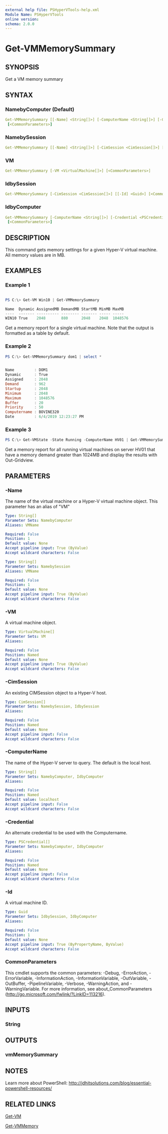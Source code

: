 ```yaml
---
external help file: PSHyperVTools-help.xml
Module Name: PSHyperVTools
online version:
schema: 2.0.0
---
```


# Get-VMMemorySummary

## SYNOPSIS

Get a VM memory summary

## SYNTAX

### NamebyComputer (Default)

```yaml
Get-VMMemorySummary [[-Name] <String[]>] [-ComputerName <String[]>] [-Credential <PSCredential[]>]
 [<CommonParameters>]
```

### NamebySession

```yaml
Get-VMMemorySummary [[-Name] <String[]>] [-CimSession <CimSession[]>] [<CommonParameters>]
```

### VM

```yaml
Get-VMMemorySummary [-VM <VirtualMachine[]>] [<CommonParameters>]
```

### IdbySession

```yaml
Get-VMMemorySummary [-CimSession <CimSession[]>] [[-Id] <Guid>] [<CommonParameters>]
```

### IdbyComputer

```yaml
Get-VMMemorySummary [-ComputerName <String[]>] [-Credential <PSCredential[]>] [[-Id] <Guid>]
 [<CommonParameters>]
```

## DESCRIPTION

This command gets memory settings for a given Hyper-V virtual machine. All memory values are in MB.

## EXAMPLES

### Example 1

```powershell

PS C:\> Get-VM Win10 | Get-VMMemorySummary

Name  Dynamic AssignedMB DemandMB StartMB MinMB MaxMB
----  ------- ---------- -------- ------- ----- -----
WIN10 True    2048       880      2048    2048  1048576
```

Get a memory report for a single virtual machine. Note that the output is formatted as a table by default.

### Example 2

```powershell
PS C:\> Get-VMMemorySummary dom1 | select *


Name         : DOM1
Dynamic      : True
Assigned     : 2048
Demand       : 962
Startup      : 2048
Minimum      : 2048
Maximum      : 1048576
Buffer       : 20
Priority     : 50
Computername : BOVINE320
Date         : 6/4/2019 12:23:27 PM
```

### Example 3

```powershell
PS C:\> Get-VMState -State Running -ComputerName HV01 | Get-VMMemorySummary | Where-object {$_.demand -ge 1024} | Select-object * | Out-Gridview -title "Memory Report"
```

Get a memory report for all running virtual machines on server HV01 that have a memory demand greater than 1024MB and display the results with Out-Gridview.

## PARAMETERS

### -Name

The name of the virtual machine or a Hyper-V virtual machine object. This parameter has an alias of "VM"

```yaml
Type: String[]
Parameter Sets: NamebyComputer
Aliases: VMName

Required: False
Position: 1
Default value: None
Accept pipeline input: True (ByValue)
Accept wildcard characters: False
```

```yaml
Type: String[]
Parameter Sets: NamebySession
Aliases: VMName

Required: False
Position: 1
Default value: None
Accept pipeline input: True (ByValue)
Accept wildcard characters: False
```

### -VM

A virtual machine object.

```yaml
Type: VirtualMachine[]
Parameter Sets: VM
Aliases:

Required: False
Position: Named
Default value: None
Accept pipeline input: True (ByValue)
Accept wildcard characters: False
```

### -CimSession

An existing CIMSession object to a Hyper-V host.

```yaml
Type: CimSession[]
Parameter Sets: NamebySession, IdbySession
Aliases:

Required: False
Position: Named
Default value: None
Accept pipeline input: False
Accept wildcard characters: False
```

### -ComputerName

The name of the Hyper-V server to query. The default is the local host.

```yaml
Type: String[]
Parameter Sets: NamebyComputer, IdbyComputer
Aliases:

Required: False
Position: Named
Default value: localhost
Accept pipeline input: False
Accept wildcard characters: False
```

### -Credential

An alternate credential to be used with the Computername.

```yaml
Type: PSCredential[]
Parameter Sets: NamebyComputer, IdbyComputer
Aliases:

Required: False
Position: Named
Default value: None
Accept pipeline input: False
Accept wildcard characters: False
```

### -Id

A virtual machine ID.

```yaml
Type: Guid
Parameter Sets: IdbySession, IdbyComputer
Aliases:

Required: False
Position: 1
Default value: None
Accept pipeline input: True (ByPropertyName, ByValue)
Accept wildcard characters: False
```

### CommonParameters

This cmdlet supports the common parameters: -Debug, -ErrorAction, -ErrorVariable, -InformationAction, -InformationVariable, -OutVariable, -OutBuffer, -PipelineVariable, -Verbose, -WarningAction, and -WarningVariable.
For more information, see about_CommonParameters (http://go.microsoft.com/fwlink/?LinkID=113216).

## INPUTS

### String

## OUTPUTS

### vmMemorySummary

## NOTES

Learn more about PowerShell:
http://jdhitsolutions.com/blog/essential-powershell-resources/

## RELATED LINKS

[Get-VM]()

[Get-VMMemory]()
